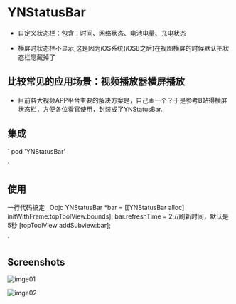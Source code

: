 # YNStatusBar

* 自定义状态栏：包含：时间、网络状态、电池电量、充电状态

* 横屏时状态栏不显示,这是因为iOS系统(iOS8之后)在视图横屏的时候默认把状态栏隐藏掉了

## 比较常见的应用场景：视频播放器横屏播放

* 目前各大视频APP平台主要的解决方案是，自己画一个？于是参考B站得横屏状态栏，方便各位看官使用，封装成了YNStatusBar.

## 集成
`
pod 'YNStatusBar'

`
## 使用
一行代码搞定
`
`Objc
    YNStatusBar *bar = [[YNStatusBar alloc] initWithFrame:topToolView.bounds];
    bar.refreshTime = 2;//刷新时间，默认是5秒
    [topToolView addSubview:bar];

`

## Screenshots

![
imge01
](./demo_01.png)

![
imge02
](./demo_02.png)

